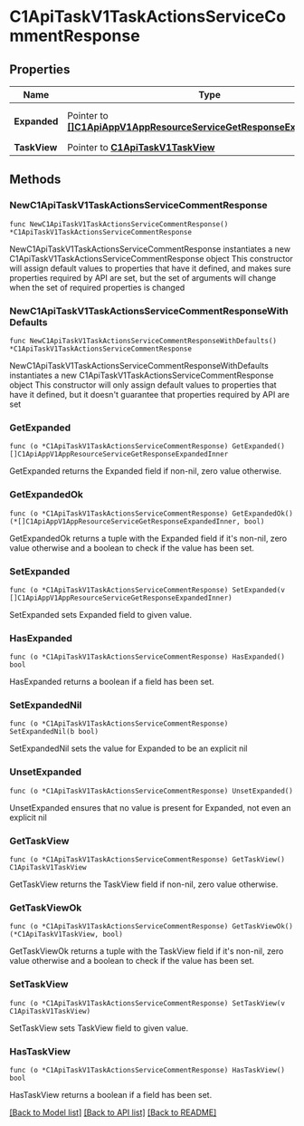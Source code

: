 # C1ApiTaskV1TaskActionsServiceCommentResponse

## Properties

Name | Type | Description | Notes
------------ | ------------- | ------------- | -------------
**Expanded** | Pointer to [**[]C1ApiAppV1AppResourceServiceGetResponseExpandedInner**](C1ApiAppV1AppResourceServiceGetResponseExpandedInner.md) | The expanded field. | [optional] 
**TaskView** | Pointer to [**C1ApiTaskV1TaskView**](C1ApiTaskV1TaskView.md) |  | [optional] 

## Methods

### NewC1ApiTaskV1TaskActionsServiceCommentResponse

`func NewC1ApiTaskV1TaskActionsServiceCommentResponse() *C1ApiTaskV1TaskActionsServiceCommentResponse`

NewC1ApiTaskV1TaskActionsServiceCommentResponse instantiates a new C1ApiTaskV1TaskActionsServiceCommentResponse object
This constructor will assign default values to properties that have it defined,
and makes sure properties required by API are set, but the set of arguments
will change when the set of required properties is changed

### NewC1ApiTaskV1TaskActionsServiceCommentResponseWithDefaults

`func NewC1ApiTaskV1TaskActionsServiceCommentResponseWithDefaults() *C1ApiTaskV1TaskActionsServiceCommentResponse`

NewC1ApiTaskV1TaskActionsServiceCommentResponseWithDefaults instantiates a new C1ApiTaskV1TaskActionsServiceCommentResponse object
This constructor will only assign default values to properties that have it defined,
but it doesn't guarantee that properties required by API are set

### GetExpanded

`func (o *C1ApiTaskV1TaskActionsServiceCommentResponse) GetExpanded() []C1ApiAppV1AppResourceServiceGetResponseExpandedInner`

GetExpanded returns the Expanded field if non-nil, zero value otherwise.

### GetExpandedOk

`func (o *C1ApiTaskV1TaskActionsServiceCommentResponse) GetExpandedOk() (*[]C1ApiAppV1AppResourceServiceGetResponseExpandedInner, bool)`

GetExpandedOk returns a tuple with the Expanded field if it's non-nil, zero value otherwise
and a boolean to check if the value has been set.

### SetExpanded

`func (o *C1ApiTaskV1TaskActionsServiceCommentResponse) SetExpanded(v []C1ApiAppV1AppResourceServiceGetResponseExpandedInner)`

SetExpanded sets Expanded field to given value.

### HasExpanded

`func (o *C1ApiTaskV1TaskActionsServiceCommentResponse) HasExpanded() bool`

HasExpanded returns a boolean if a field has been set.

### SetExpandedNil

`func (o *C1ApiTaskV1TaskActionsServiceCommentResponse) SetExpandedNil(b bool)`

 SetExpandedNil sets the value for Expanded to be an explicit nil

### UnsetExpanded
`func (o *C1ApiTaskV1TaskActionsServiceCommentResponse) UnsetExpanded()`

UnsetExpanded ensures that no value is present for Expanded, not even an explicit nil
### GetTaskView

`func (o *C1ApiTaskV1TaskActionsServiceCommentResponse) GetTaskView() C1ApiTaskV1TaskView`

GetTaskView returns the TaskView field if non-nil, zero value otherwise.

### GetTaskViewOk

`func (o *C1ApiTaskV1TaskActionsServiceCommentResponse) GetTaskViewOk() (*C1ApiTaskV1TaskView, bool)`

GetTaskViewOk returns a tuple with the TaskView field if it's non-nil, zero value otherwise
and a boolean to check if the value has been set.

### SetTaskView

`func (o *C1ApiTaskV1TaskActionsServiceCommentResponse) SetTaskView(v C1ApiTaskV1TaskView)`

SetTaskView sets TaskView field to given value.

### HasTaskView

`func (o *C1ApiTaskV1TaskActionsServiceCommentResponse) HasTaskView() bool`

HasTaskView returns a boolean if a field has been set.


[[Back to Model list]](../README.md#documentation-for-models) [[Back to API list]](../README.md#documentation-for-api-endpoints) [[Back to README]](../README.md)


